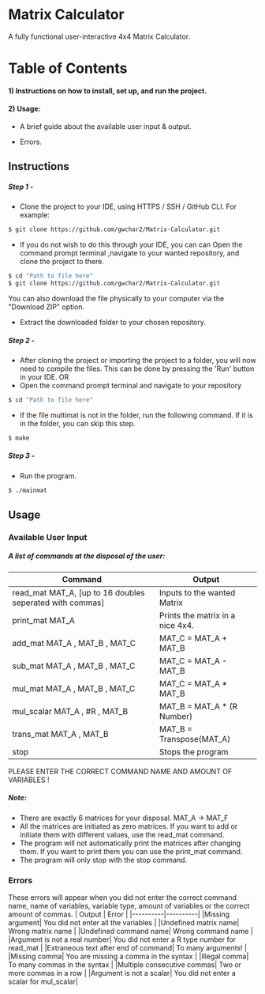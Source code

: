 # Matrix Calculator
 A fully functional user-interactive 4x4 Matrix Calculator.

# Table of Contents
#### 1) Instructions on how to install, set up, and run the project.

#### 2) Usage:
- A brief guide about the available user input & output.

- Errors.

## Instructions
##### Step 1 -

 - Clone the project to your IDE, using HTTPS / SSH / GitHub CLI.
   For example:
 ```bash
 $ git clone https://github.com/gwchar2/Matrix-Calculator.git
 ```
 - If you do not wish to do this through your IDE, you can can Open the command prompt terminal ,navigate to your wanted repository, and clone the project to there.
 ```bash   
 $ cd "Path to file here"
 $ git clone https://github.com/gwchar2/Matrix-Calculator.git
 ```  
    
   You can also download the file physically to your computer via the "Download ZIP" option.    
 - Extract the downloaded folder to your chosen repository.

##### Step 2 -

 - After cloning the project or importing the project to a folder, you will now need to compile the files.
   This can be done by pressing the 'Run' button in your IDE. 
    OR
 - Open the command prompt terminal and navigate to your repository
 ```bash   
 $ cd "Path to file here"
 ```
 - If the file multimat is not in the folder, run the following command. If it is in the folder, you can skip this step.
 ```bash
 $ make
 ```   

##### Step 3 -

 - Run the program.
 ```bash   
 $ ./mainmat
 ```            

## Usage  
### Available User Input

##### A list of commands at the disposal of the user:

| Command | Output |
|----------|----------|
| read_mat MAT_A, [up to 16 doubles seperated with commas] | Inputs to the wanted Matrix |
| print_mat MAT_A              |  Prints the matrix in a nice 4x4. |
| add_mat MAT_A , MAT_B , MAT_C    |   MAT_C = MAT_A + MAT_B |
| sub_mat MAT_A , MAT_B , MAT_C    |   MAT_C = MAT_A - MAT_B |
| mul_mat MAT_A , MAT_B , MAT_C    |   MAT_C = MAT_A * MAT_B |
| mul_scalar MAT_A , #R , MAT_B    |   MAT_B = MAT_A * (R Number)    |
| trans_mat MAT_A , MAT_B       |   MAT_B = Transpose(MAT_A)|
| stop                         |   Stops the program |

PLEASE ENTER THE CORRECT COMMAND NAME AND AMOUNT OF VARIABLES ! 
##### Note:
- There are exactly 6 matrices for your disposal. MAT_A -> MAT_F
- All the matrices are initiated as zero matrices. If you want to add or initiate them with different values, use the read_mat command.
- The program will not automatically print the matrices after changing them. If you want to print them you can use the print_mat command.
- The program will only stop with the stop command.

### Errors
These errors will appear when you did not enter the correct command name, name of variables, variable type, amount of variables or the correct amount of commas.
| Output | Error |
|----------|----------|
|Missing argument| You did not enter all the variables |
|Undefined matrix name| Wrong matrix name |
|Undefined command name| Wrong command name |
|Argument is not a real number| You did not enter a R type number for read_mat |
|Extraneous text after end of command| To many arguments! |
|Missing comma| You are missing a comma in the syntax |
|Illegal comma| To many commas in the syntax |
|Multiple consecutive commas| Two or more commas in a row |
|Argument is not a scalar| You did not enter a scalar for mul_scalar|



